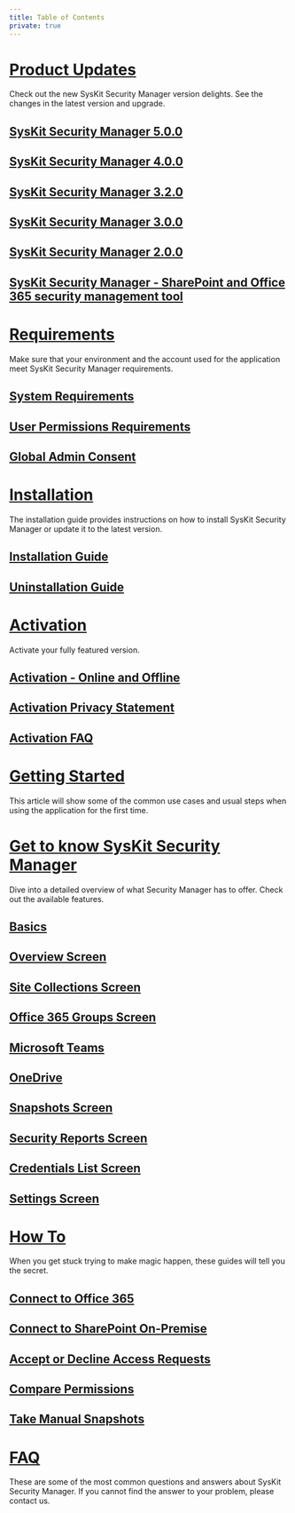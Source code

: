 ```yaml
---
title: Table of Contents
private: true
---
```



# [Product Updates](product-updates)
Check out the new SysKit Security Manager version delights. See the changes in the latest version and upgrade.


## [SysKit Security Manager 5.0.0](security-manager-5-release-note.md)
## [SysKit Security Manager 4.0.0](security-manager-4-release-note.md)
## [SysKit Security Manager 3.2.0](security-manager-3-2-release-note.md)
## [SysKit Security Manager 3.0.0](security-manager-3-release-note.md)
## [SysKit Security Manager 2.0.0](security-manager-2-release-note.md)
## [SysKit Security Manager - SharePoint and Office 365 security management tool](security-manager-1-release-note.md)

# [Requirements](requirements)
Make sure that your environment and the account used for the application meet SysKit Security Manager requirements.
## [System Requirements](system-requirements.md)
## [User Permissions Requirements](user-permissions-requirements.md)
## [Global Admin Consent](global-admin-consent.md)

# [Installation](installation)
The installation guide provides instructions on how to install SysKit Security Manager or update it to the latest version.
## [Installation Guide](installation-guide.md)
## [Uninstallation Guide](uninstallation-guide.md)

# [Activation](activation)
Activate your fully featured version.
## [Activation - Online and Offline](online-offline-activation.md)
## [Activation Privacy Statement](activation-privacy-statement.md)
## [Activation FAQ](activation-faq.md)

# [Getting Started](getting-started)
This article will show some of the common use cases and usual steps when using the application for the first time.
## [](index.md)

# [Get to know SysKit Security Manager](get-to-know-security-manager)
Dive into a detailed overview of what Security Manager has to offer. Check out the available features.
## [Basics](basics.md)
## [Overview Screen](overview-screen.md)
## [Site Collections Screen](site-collections-screen.md)
## [Office 365 Groups Screen](office-365-groups-screen.md)
## [Microsoft Teams](microsoft-teams-screen.md)
## [OneDrive](onedrive-screen.md)
## [Snapshots Screen](snapshots-screen.md)
## [Security Reports Screen](permissions-reports-screen.md)
## [Credentials List Screen](credentials-screen.md)
## [Settings Screen](settings-screen.md)


# [How To](how-to)
When you get stuck trying to make magic happen, these guides will tell you the secret.
## [Connect to Office 365](connect-to-office-365.md)
## [Connect to SharePoint On-Premise](connect-to-sharepoint-on-premise.md)
## [Accept or Decline Access Requests](accept-decline-access-requests.md)
## [Compare Permissions](compare-permissions.md)
## [Take Manual Snapshots](manual-snapshots.md)

# [FAQ](faq)
These are some of the most common questions and answers about SysKit Security Manager. If you cannot find the answer to your problem, please contact us.
## [](index.md)
